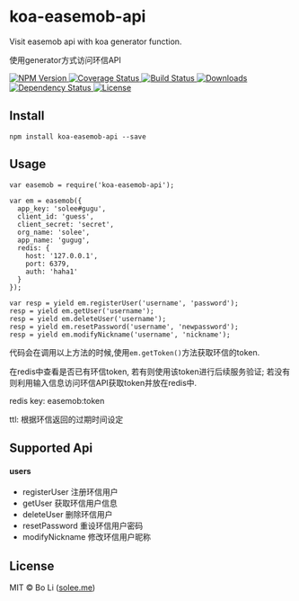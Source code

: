 # koa-easemob-api
Visit easemob api with koa generator function.

使用generator方式访问环信API

<p align="left">
  <a href="https://npmjs.org/package/koa-easemob-api">
    <img src="https://img.shields.io/npm/v/koa-easemob-api.svg?style=flat-square"
         alt="NPM Version">
  </a>

  <a href="https://coveralls.io/r/solee0524/koa-easemob-api">
    <img src="https://img.shields.io/coveralls/solee0524/koa-easemob-api.svg?style=flat-square"
         alt="Coverage Status">
  </a>

  <a href="https://travis-ci.org/solee0524/koa-easemob-api">
    <img src="https://img.shields.io/travis/solee0524/koa-easemob-api.svg?style=flat-square"
         alt="Build Status">
  </a>

  <a href="https://npmjs.org/package/koa-easemob-api">
    <img src="http://img.shields.io/npm/dm/koa-easemob-api.svg?style=flat-square"
         alt="Downloads">
  </a>

  <a href="https://david-dm.org/solee0524/koa-easemob-api.svg">
    <img src="https://david-dm.org/solee0524/koa-easemob-api.svg?style=flat-square"
         alt="Dependency Status">
  </a>

  <a href="https://github.com/solee0524/koa-easemob-api/blob/master/LICENSE">
    <img src="https://img.shields.io/npm/l/koa-easemob-api.svg?style=flat-square"
         alt="License">
  </a>
</p>

## Install

```
npm install koa-easemob-api --save
```

## Usage

```
var easemob = require('koa-easemob-api');

var em = easemob({
  app_key: 'solee#gugu',
  client_id: 'guess',
  client_secret: 'secret',
  org_name: 'solee',
  app_name: 'gugug',
  redis: {
    host: '127.0.0.1',
    port: 6379,
    auth: 'haha1'
  }
});

var resp = yield em.registerUser('username', 'password');
resp = yield em.getUser('username');
resp = yield em.deleteUser('username');
resp = yield em.resetPassword('username', 'newpassword');
resp = yield em.modifyNickname('username', 'nickname');

```

代码会在调用以上方法的时候,使用`em.getToken()`方法获取环信的token.

在redis中查看是否已有环信token, 若有则使用该token进行后续服务验证; 若没有则利用输入信息访问环信API获取token并放在redis中.

redis key: easemob:token

ttl: 根据环信返回的过期时间设定


## Supported Api

#### users

 * registerUser     注册环信用户
 * getUser          获取环信用户信息
 * deleteUser       删除环信用户
 * resetPassword    重设环信用户密码
 * modifyNickname   修改环信用户昵称

## License
MIT © Bo Li ([solee.me](http://solee.me))